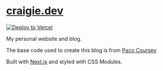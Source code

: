 # [craigie.dev](https://craigie.dev)

[![Deploy to Vercel](https://vercel.com/button)](https://vercel.com/import/project?template=https://github.com/RobertCraigie/craigie.dev)

My personal website and blog.

The base code used to create this blog is from [Paco Coursey](https://github.com/pacocoursey/paco)

Built with [Next.js](https://nextjs.org) and styled with CSS Modules.

